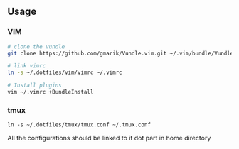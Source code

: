 ## Usage

### VIM

```bash
# clone the vundle
git clone https://github.com/gmarik/Vundle.vim.git ~/.vim/bundle/Vundle.vim

# link vimrc
ln -s ~/.dotfiles/vim/vimrc ~/.vimrc

# Install plugins
vim ~/.vimrc +BundleInstall
```

### tmux
```
ln -s ~/.dotfiles/tmux/tmux.conf ~/.tmux.conf
```

All the configurations should be linked to it dot part in home directory
